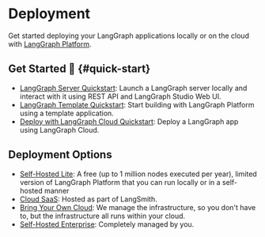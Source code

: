 # Deployment

Get started deploying your LangGraph applications locally or on the cloud with
[LangGraph Platform](../concepts/langgraph_platform.md).

## Get Started 🚀 {#quick-start}

- [LangGraph Server Quickstart](../tutorials/langgraph-platform/local-server.md): Launch a LangGraph server locally and interact with it using REST API and LangGraph Studio Web UI.
- [LangGraph Template Quickstart](../concepts/template_applications.md): Start building with LangGraph Platform using a template application.
- [Deploy with LangGraph Cloud Quickstart](../cloud/quick_start.md): Deploy a LangGraph app using LangGraph Cloud.


## Deployment Options

- [Self-Hosted Lite](../concepts/self_hosted.md): A free (up to 1 million nodes executed per year), limited version of LangGraph Platform that you can run locally or in a self-hosted manner
- [Cloud SaaS](../concepts/langgraph_cloud.md): Hosted as part of LangSmith.
- [Bring Your Own Cloud](../concepts/bring_your_own_cloud.md): We manage the infrastructure, so you don't have to, but the infrastructure all runs within your cloud.
- [Self-Hosted Enterprise](../concepts/self_hosted.md): Completely managed by you.
